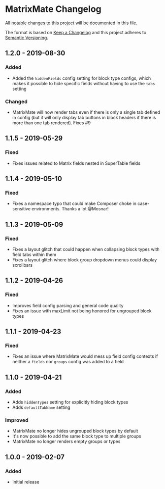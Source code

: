 # MatrixMate Changelog

All notable changes to this project will be documented in this file.

The format is based on [Keep a Changelog](http://keepachangelog.com/) and this project adheres to [Semantic Versioning](http://semver.org/).

## 1.2.0 - 2019-08-30
### Added
- Added the `hiddenFields` config setting for block type configs, which makes it possible to hide specific fields without having to use the `tabs` setting  
### Changed
- MatrixMate will now render tabs even if there is only a single tab defined in config (but it will only display tab buttons in block headers if there is more than one tab rendered). Fixes #9

## 1.1.5 - 2019-05-29
### Fixed
- Fixes issues related to Matrix fields nested in SuperTable fields  

## 1.1.4 - 2019-05-10
### Fixed
- Fixes a namespace typo that could make Composer choke in case-sensitive environments. Thanks a lot @Mosnar!  

## 1.1.3 - 2019-05-09
### Fixed
- Fixes a layout glitch that could happen when collapsing block types with field tabs within them
- Fixes a layout glitch where block group dropdown menus could display scrollbars

## 1.1.2 - 2019-04-26
### Fixed
- Improves field config parsing and general code quality
- Fixes an issue with maxLimit not being honored for ungrouped block types

## 1.1.1 - 2019-04-23
### Fixed
- Fixes an issue where MatrixMate would mess up field config contexts if neither a `fields` nor `groups` config was added to a field  

## 1.1.0 - 2019-04-21
### Added
- Adds `hiddenTypes` setting for explicitly hiding block types
- Adds `defaultTabName` setting
### Improved
- MatrixMate no longer hides ungrouped block types by default
- It's now possible to add the same block type to multiple groups
- MatrixMate no longer renders empty groups or types

## 1.0.0 - 2019-02-07
### Added
- Initial release
